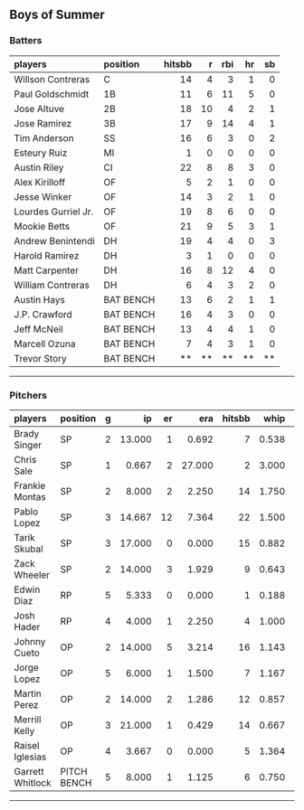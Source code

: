 ## Boys of Summer

### Batters

 
|players             |position  | hitsbb|  r| rbi| hr| sb| 
|:-------------------|:---------|------:|--:|---:|--:|--:| 
|Willson Contreras   |C         |     14|  4|   3|  1|  0| 
|Paul Goldschmidt    |1B        |     11|  6|  11|  5|  0| 
|Jose Altuve         |2B        |     18| 10|   4|  2|  1| 
|Jose Ramirez        |3B        |     17|  9|  14|  4|  1| 
|Tim Anderson        |SS        |     16|  6|   3|  0|  2| 
|Esteury Ruiz        |MI        |      1|  0|   0|  0|  0| 
|Austin Riley        |CI        |     22|  8|   8|  3|  0| 
|Alex Kirilloff      |OF        |      5|  2|   1|  0|  0| 
|Jesse Winker        |OF        |     14|  3|   2|  1|  0| 
|Lourdes Gurriel Jr. |OF        |     19|  8|   6|  0|  0| 
|Mookie Betts        |OF        |     21|  9|   5|  3|  1| 
|Andrew Benintendi   |DH        |     19|  4|   4|  0|  3| 
|Harold Ramirez      |DH        |      3|  1|   0|  0|  0| 
|Matt Carpenter      |DH        |     16|  8|  12|  4|  0| 
|William Contreras   |DH        |      6|  4|   3|  2|  0| 
|Austin Hays         |BAT BENCH |     13|  6|   2|  1|  1| 
|J.P. Crawford       |BAT BENCH |     16|  4|   3|  0|  0| 
|Jeff McNeil         |BAT BENCH |     13|  4|   4|  1|  0| 
|Marcell Ozuna       |BAT BENCH |      7|  4|   3|  1|  0| 
|Trevor Story        |BAT BENCH |     **| **|  **| **| **| 


* * *

### Pitchers

 
|players          |position    |  g|     ip| er|    era| hitsbb|  whip| so|  w| sv| 
|:----------------|:-----------|--:|------:|--:|------:|------:|-----:|--:|--:|--:| 
|Brady Singer     |SP          |  2| 13.000|  1|  0.692|      7| 0.538| 22|  0|  0| 
|Chris Sale       |SP          |  1|  0.667|  2| 27.000|      2| 3.000|  0|  0|  0| 
|Frankie Montas   |SP          |  2|  8.000|  2|  2.250|     14| 1.750|  9|  1|  0| 
|Pablo Lopez      |SP          |  3| 14.667| 12|  7.364|     22| 1.500| 18|  1|  0| 
|Tarik Skubal     |SP          |  3| 17.000|  0|  0.000|     15| 0.882| 15|  1|  0| 
|Zack Wheeler     |SP          |  2| 14.000|  3|  1.929|      9| 0.643| 14|  1|  0| 
|Edwin Diaz       |RP          |  5|  5.333|  0|  0.000|      1| 0.188| 11|  0|  4| 
|Josh Hader       |RP          |  4|  4.000|  1|  2.250|      4| 1.000|  7|  1|  2| 
|Johnny Cueto     |OP          |  2| 14.000|  5|  3.214|     16| 1.143|  2|  0|  0| 
|Jorge Lopez      |OP          |  5|  6.000|  1|  1.500|      7| 1.167|  6|  1|  2| 
|Martin Perez     |OP          |  2| 14.000|  2|  1.286|     12| 0.857| 12|  2|  0| 
|Merrill Kelly    |OP          |  3| 21.000|  1|  0.429|     14| 0.667| 20|  2|  0| 
|Raisel Iglesias  |OP          |  4|  3.667|  0|  0.000|      5| 1.364|  2|  0|  1| 
|Garrett Whitlock |PITCH BENCH |  5|  8.000|  1|  1.125|      6| 0.750|  8|  0|  2| 


* * *


